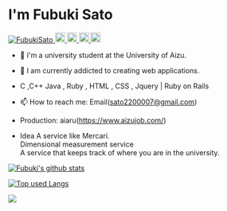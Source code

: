 <h1>I'm Fubuki Sato</h1>

<p align="left"> 
  <a href="https://github.com/FubukiSato/FubukiSato/">
    <img src="https://komarev.com/ghpvc/?username=FubukiSato" alt="FubukiSato" />
  </a>
  <a href="http://twitter.com/satofubuki">
    <img height="20" src="https://img.shields.io/twitter/follow/satofubuki?label=Twitter&logo=twitter&style=flat" />
  </a>
  <a href="https://github.com/FubukiSato">
    <img height="20" src="https://img.shields.io/github/followers/FubukiSato?label=follow&logo=github&style=flat" />
  </a>
  <a href="http://qiita.com/sugar1009">
    <img height="20" src="https://qiita-badge.apiapi.app/s/sugar1009/posts.svg" />
  </a>
  <//qiita.com/sugar1009">
    <img height="20" src="https://qiita-badge.apiapi.app/s/sugar1009/contributions.svg" />
  </a>
</p>
  
- 🏫 I'm a university student at the University of Aizu.
- 🌱 I am currently addicted to creating web applications.
-    C ,C++ Java , Ruby , HTML , CSS , Jquery  | Ruby on Rails
- 📫 How to reach me: Email(sato2200007@gmail.com)
-    Production: aiaru(https://www.aizujob.com/)
  
  - Idea
A service like Mercari.</br>
Dimensional measurement service </br>
A service that keeps track of where you are in the university. </br>
 
<!-- リポジトリステータス -->
[![Fubuki's github stats](https://github-readme-stats.vercel.app/api?username=FubukiSato&hide=contribs&count_private=true&show_icons=true&theme=tokyonight)](https://github.com/FubukiSato/)
  
<!-- ソースコード統計 -->
[![Top used Langs](https://github-readme-stats.vercel.app/api/top-langs/?username=FubukiSato&layout=compact&theme=tokyonight)](https://github.com/FubukiSato/)

![](https://github-profile-summary-cards.vercel.app/api/cards/profile-details?username=FubukiSato&theme=monokai)
